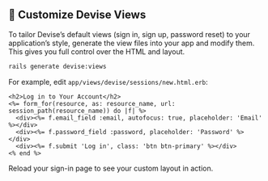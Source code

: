 ## 🎨 Customize Devise Views
To tailor Devise’s default views (sign in, sign up, password reset) to your application’s style, generate the view files into your app and modify them. This gives you full control over the HTML and layout.

```bash
rails generate devise:views
```

For example, edit `app/views/devise/sessions/new.html.erb`:

```erb
<h2>Log in to Your Account</h2>
<%= form_for(resource, as: resource_name, url: session_path(resource_name)) do |f| %>
  <div><%= f.email_field :email, autofocus: true, placeholder: 'Email' %></div>
  <div><%= f.password_field :password, placeholder: 'Password' %></div>
  <div><%= f.submit 'Log in', class: 'btn btn-primary' %></div>
<% end %>
```

Reload your sign-in page to see your custom layout in action.